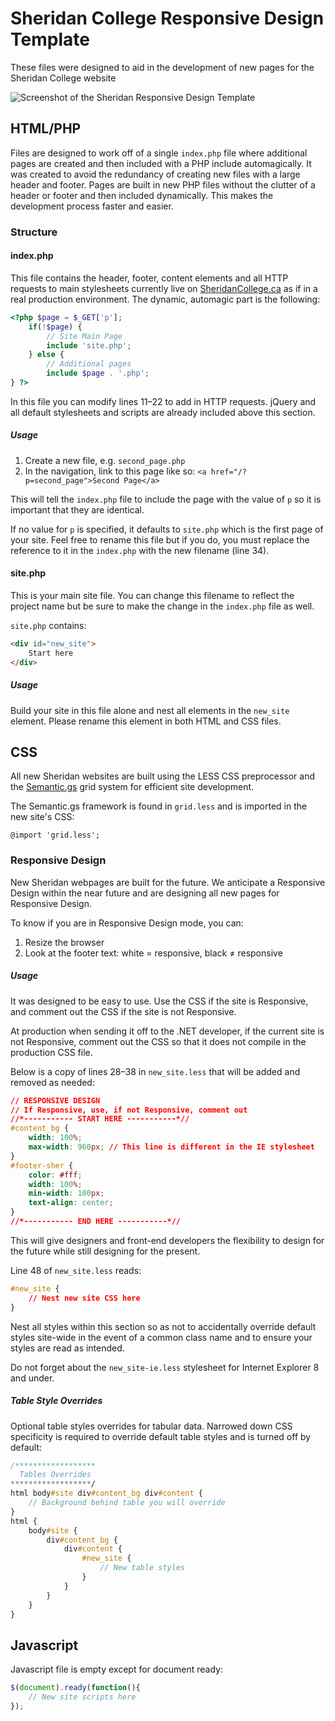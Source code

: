 # Sheridan College Responsive Design Template

These files were designed to aid in the development of new pages for the Sheridan College website

![Screenshot of the Sheridan Responsive Design Template](http://cfprod.sheridaninstitute.ca/tina/assets/etc/screenshot.png)

## HTML/PHP

Files are designed to work off of a single `index.php` file where additional pages are created and then included with a PHP include automagically. It was created to avoid the redundancy of creating new files with a large header and footer. Pages are built in new PHP files without the clutter of a header or footer and then included dynamically. This makes the development process faster and easier.


### Structure

#### index.php

This file contains the header, footer, content elements and all HTTP requests to main stylesheets currently live on [SheridanCollege.ca](http://sheridancollege.ca) as if in a real production environment. The dynamic, automagic part is the following:

```php
<?php $page = $_GET['p'];
	if(!$page) {
		// Site Main Page
		include 'site.php';
	} else {
		// Additional pages
		include $page . '.php';
} ?>
```

In this file you can modify lines 11–22 to add in HTTP requests. jQuery and all default stylesheets and scripts are already included above this section.


##### Usage

1. Create a new file, e.g. `second_page.php`
2. In the navigation, link to this page like so: `<a href="/?p=second_page">Second Page</a>`

This will tell the `index.php` file to include the page with the value of `p` so it is important that they are identical.

If no value for `p` is specified, it defaults to `site.php` which is the first page of your site. Feel free to rename this file but if you do, you must replace the reference to it in the `index.php` with the new filename (line 34).


#### site.php

This is your main site file. You can change this filename to reflect the project name but be sure to make the change in the `index.php` file as well.

`site.php` contains:

```html
<div id="new_site">
	Start here
</div>
```

##### Usage

Build your site in this file alone and nest all elements in the `new_site` element. Please rename this element in both HTML and CSS files.


## CSS

All new Sheridan websites are built using the LESS CSS preprocessor and the [Semantic.gs](http://semantic.gs) grid system for efficient site development.

The Semantic.gs framework is found in `grid.less` and is imported in the new site's CSS:

`@import 'grid.less';`


### Responsive Design

New Sheridan webpages are built for the future. We anticipate a Responsive Design within the near future and are designing all new pages for Responsive Design.

To know if you are in Responsive Design mode, you can:

1. Resize the browser
2. Look at the footer text: white = responsive, black &ne; responsive


##### Usage

It was designed to be easy to use. Use the CSS if the site is Responsive, and comment out the CSS if the site is not Responsive.

At production when sending it off to the .NET developer, if the current site is not Responsive, comment out the CSS so that it does not compile in the production CSS file.

Below is a copy of lines 28–38 in `new_site.less` that will be added and removed as needed:

```css
// RESPONSIVE DESIGN
// If Responsive, use, if not Responsive, comment out
//*----------- START HERE -----------*//
#content_bg {
	width: 100%;
	max-width: 960px; // This line is different in the IE stylesheet
}
#footer-sher {
	color: #fff;
	width: 100%;
	min-width: 100px;
	text-align: center;
}
//*----------- END HERE -----------*//
```

This will give designers and front-end developers the flexibility to design for the future while still designing for the present.

Line 48 of `new_site.less` reads:

```css
#new_site {
	// Nest new site CSS here
}
```

Nest all styles within this section so as not to accidentally override default styles site-wide in the event of a common class name and to ensure your styles are read as intended.

Do not forget about the `new_site-ie.less` stylesheet for Internet Explorer 8 and under.


##### Table Style Overrides

Optional table styles overrides for tabular data. Narrowed down CSS specificity is required to override default table styles and is turned off by default:

```sass
/******************
  Tables Overrides
******************/
html body#site div#content_bg div#content {
	// Background behind table you will override
}
html {
	body#site {
		div#content_bg {
			div#content {
				#new_site {
					// New table styles
				}
			}
		}
	}
}
```


## Javascript

Javascript file is empty except for document ready:

``` js
$(document).ready(function(){
	// New site scripts here
});
```